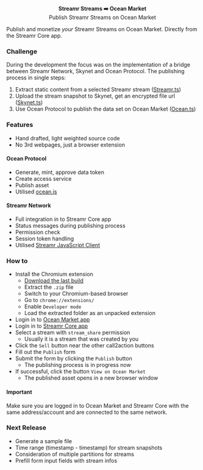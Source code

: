 <p align="center">
    <b>Streamr Streams ➡️ Ocean Market</b>
    <br>
    Publish Streamr Streams on Ocean Market
</p>

Publish and monetize *your* Streamr Streams on Ocean Market. Directly from the Streamr Core app.

### Challenge
During the development the focus was on the implementation of a bridge between Streamr Network, Skynet and Ocean Protocol. The publishing process in single steps: 
1. Extract static content from a selected Streamr stream ([Streamr.ts](src/Streamr.ts))
2. Upload the stream snapshot to Skynet, get an encrypted file url ([Skynet.ts](src/Skynet.ts))
3. Use Ocean Protocol to publish the data set on Ocean Market ([Ocean.ts](src/Ocean.ts))


### Features
* Hand drafted, light weighted source code
* No 3rd webpages, just a browser extension

#### Ocean Protocol
* Generate, mint, approve data token
* Create access service
* Publish asset
* Utilised [ocean.js](https://github.com/oceanprotocol/ocean.js)

#### Streamr Network
* Full integration in to Streamr Core app
* Status messages during publishing process
* Permission check
* Session token handling
* Utilised [Streamr JavaScript Client](https://github.com/streamr-dev/streamr-client-javascript)


### How to
* Install the Chromium extension
    * [Download the last build](build/streamr2ocean.zip)
    * Extract the `.zip` file
    * Switch to your Chromium-based browser 
    * Go to `chrome://extensions/`
    * Enable `Developer mode`
    * Load the extracted folder as an unpacked extension
* Login in to [Ocean Market app](https://market.oceanprotocol.com)
* Login in to [Streamr Core app](https://streamr.network/core/)
* Select a stream with `stream_share` permission
    * Usually it is a stream that was created by you
* Click the `Sell` button near the other call2action buttons
* Fill out the `Publish` form
* Submit the form by clicking the `Publish` button
    * The publishing process is in progress now
* If successful, click the button `View on Ocean Market`
    * The published asset opens in a new browser window

#### Important
Make sure you are logged in to Ocean Market and Streamr Core with the same address/account and are connected to the same network.
    

### Next Release
* Generate a sample file
* Time range (timestamp - timestamp) for stream snapshots
* Consideration of multiple partitions for streams
* Prefill form input fields with stream infos
